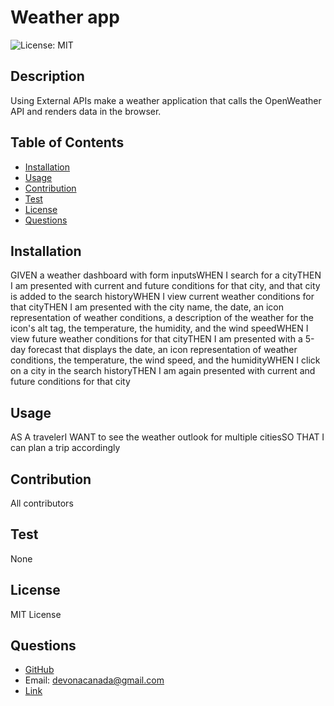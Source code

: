 # Weather app
  ![License: MIT](https://img.shields.io/badge/License-MIT-yellow.svg)
  ## Description
  Using External APIs make a weather application that calls the OpenWeather API and renders data in the browser.
  ## Table of Contents
  - [Installation](#installation)
  - [Usage](#usage)
  - [Contribution](#contribution)
  - [Test](#test)
  - [License](#license)
  - [Questions](#questions)
  ## Installation
  GIVEN a weather dashboard with form inputsWHEN I search for a cityTHEN I am presented with current and future conditions for that city, and that city is added to the search historyWHEN I view current weather conditions for that cityTHEN I am presented with the city name, the date, an icon representation of weather conditions, a description of the weather for the icon's alt tag, the temperature, the humidity, and the wind speedWHEN I view future weather conditions for that cityTHEN I am presented with a 5-day forecast that displays the date, an icon representation of weather conditions, the temperature, the wind speed, and the humidityWHEN I click on a city in the search historyTHEN I am again presented with current and future conditions for that city
  ## Usage
  AS A travelerI WANT to see the weather outlook for multiple citiesSO THAT I can plan a trip accordingly
  ## Contribution
  All contributors
  ## Test
  None
  ## License
  MIT License
  ## Questions
  - [GitHub](TivonaDe)
  - Email: devonacanada@gmail.com
  - [Link]( https://github.com/TivonaDe/02-Challenge)

